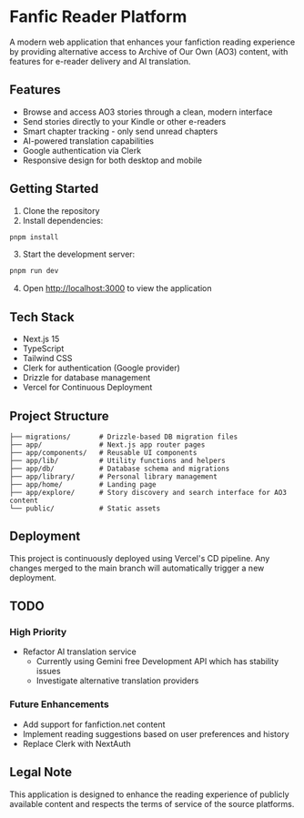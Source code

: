 # Fanfic Reader Platform

A modern web application that enhances your fanfiction reading experience by providing alternative access to Archive of Our Own (AO3) content, with features for e-reader delivery and AI translation.

## Features

- Browse and access AO3 stories through a clean, modern interface
- Send stories directly to your Kindle or other e-readers
- Smart chapter tracking - only send unread chapters
- AI-powered translation capabilities
- Google authentication via Clerk
- Responsive design for both desktop and mobile

## Getting Started

1. Clone the repository
2. Install dependencies:

```bash
pnpm install
```

3. Start the development server:

```bash
pnpm run dev
```

4. Open [http://localhost:3000](http://localhost:3000) to view the application

## Tech Stack

- Next.js 15
- TypeScript
- Tailwind CSS
- Clerk for authentication (Google provider)
- Drizzle for database management
- Vercel for Continuous Deployment

## Project Structure

```
├── migrations/       # Drizzle-based DB migration files
├── app/              # Next.js app router pages
├── app/components/   # Reusable UI components
├── app/lib/          # Utility functions and helpers
├── app/db/           # Database schema and migrations
├── app/library/      # Personal library management
├── app/home/         # Landing page
├── app/explore/      # Story discovery and search interface for AO3 content
└── public/           # Static assets

```

## Deployment

This project is continuously deployed using Vercel's CD pipeline. Any changes merged to the main branch will automatically trigger a new deployment.

## TODO

### High Priority

- Refactor AI translation service
  - Currently using Gemini free Development API which has stability issues
  - Investigate alternative translation providers

### Future Enhancements

- Add support for fanfiction.net content
- Implement reading suggestions based on user preferences and history
- Replace Clerk with NextAuth

## Legal Note

This application is designed to enhance the reading experience of publicly available content and respects the terms of service of the source platforms.
